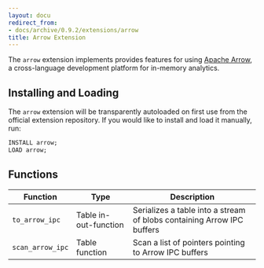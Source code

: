 ```yaml
---
layout: docu
redirect_from:
- docs/archive/0.9.2/extensions/arrow
title: Arrow Extension
---
```


The `arrow` extension implements provides features for using [Apache Arrow](https://arrow.apache.org/), a cross-language development platform for in-memory analytics.

## Installing and Loading

The `arrow` extension will be transparently autoloaded on first use from the official extension repository.
If you would like to install and load it manually, run:

```sql
INSTALL arrow;
LOAD arrow;
```

## Functions

| Function | Type | Description |
|--|----|-------|
| `to_arrow_ipc` | Table in-out-function | Serializes a table into a stream of blobs containing Arrow IPC buffers  
| `scan_arrow_ipc` | Table function | Scan a list of pointers pointing to Arrow IPC buffers
